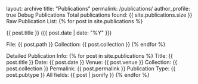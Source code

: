 layout: archive
title: "Publications"
permalink: /publications/
author_profile: true
Debug Publications
Total publications found: {{ site.publications.size }}
Raw Publication List:
{% for post in site.publications %}

{{ post.title }} ({{ post.date | date: "%Y" }})

File: {{ post.path }}
Collection: {{ post.collection }}
{% endfor %}



Detailed Publication Info:
{% for post in site.publications %}
Title: {{ post.title }}
Date: {{ post.date }}
Venue: {{ post.venue }}
Collection: {{ post.collection }}
Permalink: {{ post.permalink }}
Publication Type: {{ post.pubtype }}
All fields: {{ post | jsonify }}
{% endfor %}